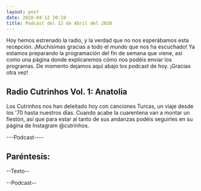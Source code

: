 ```yaml
---
layout: post
date: 2020-04-12 20:19
title: Podcast del 12 de Abril del 2020
---
```





Hoy hemos estrenado la radio, y la verdad que no nos esperábamos esta recepción. ¡Muchísimas gracias a todo el mundo que nos ha escuchado! Ya estamos preparando la programación del fin de semana que viene, así como una página donde explicaremos cómo nos podéis enviar los programas.
De momento dejamos aquí abajo los podcast de hoy.
¡Gracias otra vez!

<!--more-->

## Radio Cutrinhos Vol. 1: Anatolia


Los Cutrinhos nos han deleitado hoy con canciones Turcas, un viaje desde los '70 hasta nuestros días. Cuando acabe la cuarentena van a montar un fiestón, así que para estar al tanto de sus andanzas podéis seguirles en su página de Instagram @cutrinhos.


---Podcast----

## Paréntesis: 

--Texto--

--Podcast--
